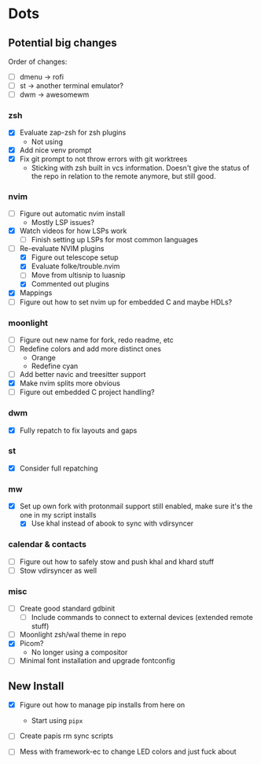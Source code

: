 # Dots

## Potential big changes
Order of changes:
- [ ] dmenu -> rofi
- [ ] st -> another terminal emulator?
- [ ] dwm -> awesomewm

### zsh
- [x] Evaluate zap-zsh for zsh plugins
    - Not using
- [x] Add nice venv prompt
- [x] Fix git prompt to not throw errors with git worktrees
    - Sticking with zsh built in vcs information. Doesn't give the status of the repo in relation to the remote anymore, but still good.
### nvim
- [ ] Figure out automatic nvim install
    - Mostly LSP issues?
- [x] Watch videos for how LSPs work
    - [ ] Finish setting up LSPs for most common languages
- [ ] Re-evaluate NVIM plugins
    - [x] Figure out telescope setup
    - [x] Evaluate folke/trouble.nvim
    - [ ] Move from ultisnip to luasnip
    - [x] Commented out plugins
- [x] Mappings
- [ ] Figure out how to set nvim up for embedded C and maybe HDLs?

### moonlight
- [ ] Figure out new name for fork, redo readme, etc
- [ ] Redefine colors and add more distinct ones
    - Orange
    - Redefine cyan
- [ ] Add better navic and treesitter support
- [x] Make nvim splits more obvious
- [ ] Figure out embedded C project handling?

### dwm
- [x] Fully repatch to fix layouts and gaps

### st
- [x] Consider full repatching

### mw
- [x] Set up own fork with protonmail support still enabled, make sure it's the one in my script installs
    - [x] Use khal instead of abook to sync with vdirsyncer

### calendar & contacts
 - [ ] Figure out how to safely stow and push khal and khard stuff
 - [ ] Stow vdirsyncer as well

### misc
- [ ] Create good standard gdbinit
    - [ ] Include commands to connect to external devices (extended remote stuff)
- [ ] Moonlight zsh/wal theme in repo
- [x] Picom?
    - No longer using a compositor
- [ ] Minimal font installation and upgrade fontconfig

## New Install
- [x] Figure out how to manage pip installs from here on
    - Start using `pipx`
- [ ] Create papis rm sync scripts
- [ ] Mess with framework-ec to change LED colors and just fuck about

